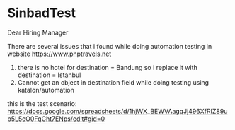 # SinbadTest

Dear Hiring Manager

There are several issues that i found while doing automation testing in website https://www.phptravels.net
1. there is no hotel for destination = Bandung so i replace it with destination = Istanbul
2. Cannot get an object in destination field while doing testing using katalon/automation

this is the test scenario: https://docs.google.com/spreadsheets/d/1hjWX_BEWVAagqJj496XfRIZ89up5L5cO0FqCht7ENps/edit#gid=0
